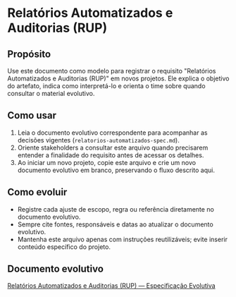 <!-- proj/06-governanca-tecnica-e-controle-de-qualidade/relatorios-automatizados.md -->
# Relatórios Automatizados e Auditorias (RUP)

## Propósito
Use este documento como modelo para registrar o requisito "Relatórios Automatizados e Auditorias (RUP)" em novos projetos. Ele explica o objetivo do artefato, indica como interpretá-lo e orienta o time sobre quando consultar o material evolutivo.

## Como usar
1. Leia o documento evolutivo correspondente para acompanhar as decisões vigentes (`relatorios-automatizados-spec.md`).
2. Oriente stakeholders a consultar este arquivo quando precisarem entender a finalidade do requisito antes de acessar os detalhes.
3. Ao iniciar um novo projeto, copie este arquivo e crie um novo documento evolutivo em branco, preservando o fluxo descrito aqui.

## Como evoluir
- Registre cada ajuste de escopo, regra ou referência diretamente no documento evolutivo.
- Sempre cite fontes, responsáveis e datas ao atualizar o documento evolutivo.
- Mantenha este arquivo apenas com instruções reutilizáveis; evite inserir conteúdo específico do projeto.

## Documento evolutivo
[Relatórios Automatizados e Auditorias (RUP) — Especificação Evolutiva](./relatorios-automatizados-spec.md)

